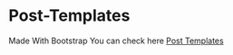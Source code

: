 # Post-Templates
Made With Bootstrap
You can check here [Post Templates](https://post-templates.netlify.app/)


